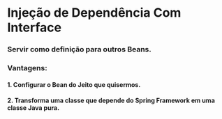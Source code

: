 # Injeção de Dependência Com Interface
### Servir como definição para outros Beans.
### Vantagens:
#### 1. Configurar o Bean do Jeito que quisermos.
#### 2. Transforma uma classe que depende do Spring Framework em uma classe Java pura.